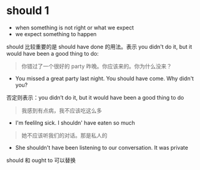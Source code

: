 # should 1

- when something is not right or what we expect
- we expect something to happen

should 比较重要的是 should have done 的用法。表示 you didn't do it, but it would have been a good thing to do:

> 你错过了一个很好的 party 昨晚。你应该来的。你为什么没来？

- You missed a great party last night. You should have come. Why didn't you?

否定则表示：you didn’t do it, but it would have been a good thing to do

> 我感到有点病，我不应该吃这么多

- I'm feelilng sick. I shouldn' have eaten so much

> 她不应该听我们的对话。那是私人的

- She shouldn't have been listening to our conversation. It was private

should 和 ought to 可以替换
